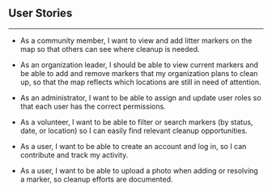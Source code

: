 ## User Stories

---

- As a community member, I want to view and add litter markers on the map so that others can see where cleanup is needed.

- As an organization leader, I should be able to view current markers and be able to add and remove markers that my organization plans to clean up, so that the map reflects which locations are still in need of attention.

- As an administrator, I want to be able to assign and update user roles so that each user has the correct permissions.

- As a volunteer, I want to be able to filter or search markers (by status, date, or location) so I can easily find relevant cleanup opportunities.

- As a user, I want to be able to create an account and log in, so I can contribute and track my activity.

- As a user, I want to be able to upload a photo when adding or resolving a marker, so cleanup efforts are documented.

